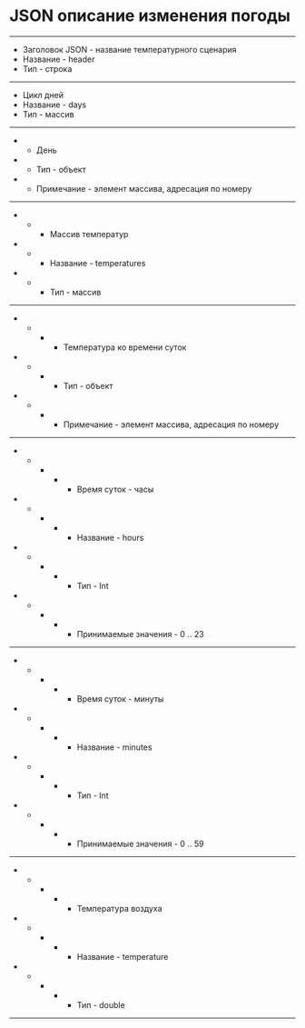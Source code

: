# JSON описание изменения погоды

* * *
* Заголовок JSON - название температурного сценария
* Название - header
* Тип - строка
* * *
* Цикл дней
* Название - days
* Тип - массив
* * *
* * День
* * Тип - объект
* * Примечание - элемент массива, адресация по номеру
* * *
* * * Массив температур
* * * Название - temperatures
* * * Тип - массив
* * *
* * * * Температура ко времени суток
* * * * Тип - объект
* * * * Примечание - элемент массива, адресация по номеру
* * *
* * * * * Время суток - часы
* * * * * Название - hours
* * * * * Тип - Int
* * * * * Принимаемые значения - 0 .. 23
* * *
* * * * * Время суток - минуты
* * * * * Название - minutes
* * * * * Тип - Int
* * * * * Принимаемые значения - 0 .. 59
* * *
* * * * * Температура воздуха
* * * * * Название - temperature
* * * * * Тип - double
* * *